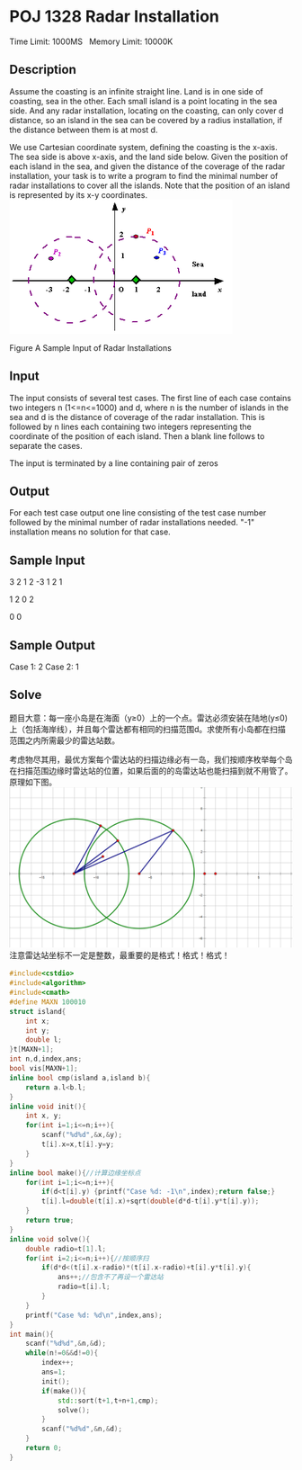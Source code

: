 # POJ 1328 Radar Installation
Time Limit: 1000MS	 	Memory Limit: 10000K
## Description

Assume the coasting is an infinite straight line. Land is in one side of coasting, sea in the other. Each small island is a point locating in the sea side. And any radar installation, locating on the coasting, can only cover d distance, so an island in the sea can be covered by a radius installation, if the distance between them is at most d.

We use Cartesian coordinate system, defining the coasting is the x-axis. The sea side is above x-axis, and the land side below. Given the position of each island in the sea, and given the distance of the coverage of the radar installation, your task is to write a program to find the minimal number of radar installations to cover all the islands. Note that the position of an island is represented by its x-y coordinates.
![](/assets/poj1328.jpg)

Figure A Sample Input of Radar Installations
## Input

The input consists of several test cases. The first line of each case contains two integers n (1<=n<=1000) and d, where n is the number of islands in the sea and d is the distance of coverage of the radar installation. This is followed by n lines each containing two integers representing the coordinate of the position of each island. Then a blank line follows to separate the cases.

The input is terminated by a line containing pair of zeros

## Output

For each test case output one line consisting of the test case number followed by the minimal number of radar installations needed. "-1" installation means no solution for that case.
## Sample Input

3 2
1 2
-3 1
2 1


1 2
0 2


0 0
## Sample Output

Case 1: 2
Case 2: 1
## Solve

题目大意：每一座小岛是在海面（y≥0）上的一个点。雷达必须安装在陆地(y≤0)上（包括海岸线），并且每个雷达都有相同的扫描范围d。求使所有小岛都在扫描范围之内所需最少的雷达站数。

考虑物尽其用，最优方案每个雷达站的扫描边缘必有一岛，我们按顺序枚举每个岛在扫描范围边缘时雷达站的位置，如果后面的的岛雷达站也能扫描到就不用管了。原理如下图。
![](/assets/poj1328-2.png)
注意雷达站坐标不一定是整数，最重要的是格式！格式！格式！


```cpp
#include<cstdio>
#include<algorithm>
#include<cmath>
#define MAXN 100010
struct island{
	int x;
	int y;
	double l;
}t[MAXN+1];
int n,d,index,ans;
bool vis[MAXN+1];
inline bool cmp(island a,island b){
	return a.l<b.l;
} 
inline void init(){
	int x, y;
	for(int i=1;i<=n;i++){
		scanf("%d%d",&x,&y);
		t[i].x=x,t[i].y=y;
	}
}
inline bool make(){//计算边缘坐标点
	for(int i=1;i<=n;i++){
		if(d<t[i].y) {printf("Case %d: -1\n",index);return false;}
		t[i].l=double(t[i].x)+sqrt(double(d*d-t[i].y*t[i].y));
	}
	return true;
}
inline void solve(){
	double radio=t[1].l;
	for(int i=2;i<=n;i++){//按顺序扫
		if(d*d<(t[i].x-radio)*(t[i].x-radio)+t[i].y*t[i].y){
			ans++;//包含不了再设一个雷达站
			radio=t[i].l;
		}
	}
	printf("Case %d: %d\n",index,ans);
}
int main(){
	scanf("%d%d",&n,&d);
	while(n!=0&&d!=0){
		index++;
		ans=1;
		init();
		if(make()){
			std::sort(t+1,t+n+1,cmp);
			solve();	
		}
		scanf("%d%d",&n,&d);
	}
	return 0;
}
```